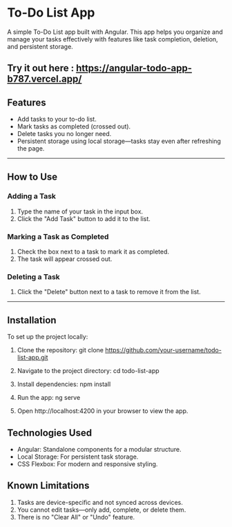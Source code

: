 # To-Do List App

A simple To-Do List app built with Angular. This app helps you organize and manage your tasks effectively with features like task completion, deletion, and persistent storage.

Try it out here : https://angular-todo-app-b787.vercel.app/
---

## Features

- Add tasks to your to-do list.
- Mark tasks as completed (crossed out).
- Delete tasks you no longer need.
- Persistent storage using local storage—tasks stay even after refreshing the page.

---

## How to Use

### Adding a Task
1. Type the name of your task in the input box.
2. Click the "Add Task" button to add it to the list.

### Marking a Task as Completed
1. Check the box next to a task to mark it as completed.
2. The task will appear crossed out.

### Deleting a Task
1. Click the "Delete" button next to a task to remove it from the list.

---

## Installation

To set up the project locally:

1. Clone the repository:
   git clone https://github.com/your-username/todo-list-app.git

2. Navigate to the project directory:
   cd todo-list-app

3. Install dependencies:
   npm install

4. Run the app:
    ng serve

5. Open http://localhost:4200 in your browser to view the app.


## Technologies Used

- Angular: Standalone components for a modular structure.
- Local Storage: For persistent task storage.
- CSS Flexbox: For modern and responsive styling.

## Known Limitations

1. Tasks are device-specific and not synced across devices.
2. You cannot edit tasks—only add, complete, or delete them.
3. There is no "Clear All" or "Undo" feature.
